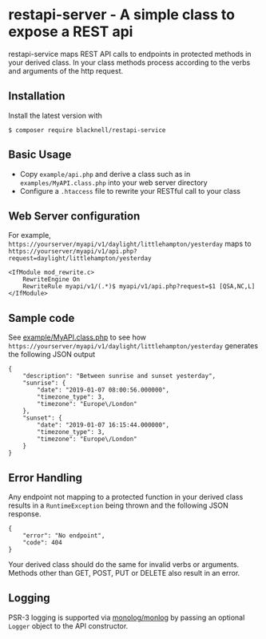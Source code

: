 # restapi-server - A simple class to expose a REST api

restapi-service maps REST API calls to endpoints in protected methods in your derived class.
In your class methods process according to the verbs and arguments of the http request.

## Installation

Install the latest version with
```
$ composer require blacknell/restapi-service
```

## Basic Usage

* Copy `example/api.php` and derive a class such as in `examples/MyAPI.class.php` into your 
web server directory
* Configure a `.htaccess` file to rewrite your RESTful call to your class

## Web Server configuration

For example, `https://yourserver/myapi/v1/daylight/littlehampton/yesterday` maps to
 `https://yourserver/myapi/v1/api.php?request=daylight/littlehampton/yesterday`
```
<IfModule mod_rewrite.c>
    RewriteEngine On
    RewriteRule myapi/v1/(.*)$ myapi/v1/api.php?request=$1 [QSA,NC,L]
</IfModule>
```

## Sample code
See [example/MyAPI.class.php](https://github.com/blacknell/restapi-service/blob/master/example/MyAPI.class.php)
to see how `https://yourserver/myapi/v1/daylight/littlehampton/yesterday` generates the following JSON output
```
{
    "description": "Between sunrise and sunset yesterday",
    "sunrise": {
        "date": "2019-01-07 08:00:56.000000",
        "timezone_type": 3,
        "timezone": "Europe\/London"
    },
    "sunset": {
        "date": "2019-01-07 16:15:44.000000",
        "timezone_type": 3,
        "timezone": "Europe\/London"
    }
}
```
## Error Handling
Any endpoint not mapping to a protected function in your derived class results in a `RuntimeException`
being thrown and the following JSON response.
```
{
    "error": "No endpoint",
    "code": 404
}
```
Your derived class should do the same for invalid verbs or arguments.
Methods other than GET, POST, PUT or DELETE also result in an error.
## Logging
PSR-3 logging is supported via [monolog/monlog](https://github.com/Seldaek/monolog) by passing 
an optional `Logger` object to the API constructor.